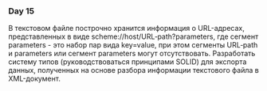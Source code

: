### Day 15
В текстовом файле построчно хранится информация о URL-адресах, представленных в виде scheme://host/URL‐path?parameters, где сегмент parameters - это набор пар вида key=value, при этом сегменты URL‐path и parameters или сегмент parameters могут отсутствовать.
Разработать систему типов (руководствоваться принципами SOLID) для экспорта данных, полученных на основе разбора информации текстового файла в XML-документ.
